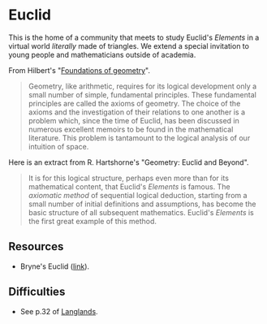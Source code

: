 # Euclid

This is the home of a community that meets to study Euclid's *Elements* in a virtual world *literally* made of triangles. We extend a special invitation to young people and mathematicians outside of academia.

From Hilbert's "[Foundations of geometry](https://math.berkeley.edu/~wodzicki/160/Hilbert.pdf)".

> Geometry, like arithmetic, requires for its logical development only a small number of simple, fundamental principles. These fundamental principles are called the axioms of geometry. The choice of the axioms and the investigation of their relations to one another is a problem which, since the time of Euclid, has been discussed in numerous excellent memoirs to be found in the mathematical literature. This problem is tantamount to the logical analysis of our intuition of space.

Here is an extract from R. Hartshorne's "Geometry: Euclid and Beyond".

> It is for this logical structure, perhaps even more than for its mathematical content, that Euclid's *Elements* is famous. The *axiomatic method* of sequential logical deduction, starting from a small number of initial definitions and assumptions, has become the basic structure of all subsequent mathematics. Euclid's *Elements* is the first great example of this method.

## Resources

* Bryne's Euclid ([link](https://www.c82.net/euclid/)).

## Difficulties

* See p.32 of [Langlands](https://www.ias.edu/sites/default/files/video/ams/1999/The%20Practice%20of%20Mathematics/The%20Practice%20of%20Mathematics%20-%20Part%203%20-%20Langlands.pdf).
